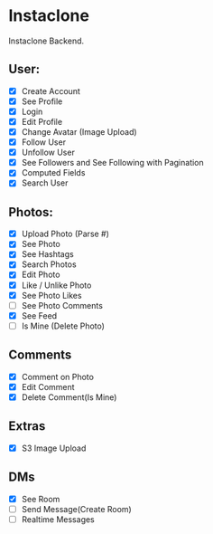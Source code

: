 # Instaclone

Instaclone Backend.

## User:

- [x] Create Account
- [x] See Profile
- [x] Login
- [x] Edit Profile
- [x] Change Avatar (Image Upload)
- [x] Follow User
- [x] Unfollow User
- [x] See Followers and See Following with Pagination
- [x] Computed Fields
- [x] Search User

## Photos:

- [x] Upload Photo (Parse #)
- [x] See Photo
- [x] See Hashtags
- [x] Search Photos
- [x] Edit Photo
- [x] Like / Unlike Photo
- [x] See Photo Likes
- [ ] See Photo Comments
- [x] See Feed
- [ ] Is Mine (Delete Photo)

## Comments

- [x] Comment on Photo
- [x] Edit Comment
- [x] Delete Comment(Is Mine)

## Extras

- [x] S3 Image Upload

## DMs
- [x] See Room
- [ ] Send Message(Create Room)
- [ ] Realtime Messages